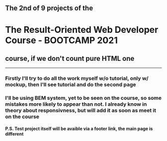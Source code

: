 ## The 2nd of 9 projects of the 
# The Result-Oriented Web Developer Course - BOOTCAMP 2021
## course, if we don't count pure HTML one
---
### Firstly I'll try to do all the work myself w/o tutorial, only w/ mockup, then I'll see tutorial and do the second page
### I'll be using BEM system, yet to be seen on the course, so some mistakes more likely to appear than not. I already know in theory about responsivness, but will add it as soon as meet it on the course
#### P.S. Test project itself will be avaible via a footer link, the main page is different